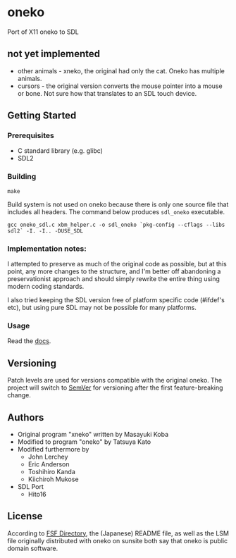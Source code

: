 # oneko

Port of X11 oneko to SDL 

## not yet implemented
* other animals - xneko, the original had only the cat.  Oneko has multiple animals.
* cursors - the original version converts the mouse pointer into a mouse or bone. Not sure how that translates to an SDL touch device.

## Getting Started

### Prerequisites

- C standard library (e.g. glibc)
- SDL2

### Building

```
make
```

Build system is not used on oneko because there is only one source file that includes all headers. The command below produces `sdl_oneko` executable.

```
gcc oneko_sdl.c xbm_helper.c -o sdl_oneko `pkg-config --cflags --libs sdl2` -I. -I.. -DUSE_SDL
```

### Implementation notes:

I attempted to preserve as much of the original code as possible, but at this point, any more changes to the structure,
and I'm better off abandoning a preservationist approach and should simply rewrite the entire thing using modern coding standards.

I also tried keeping the SDL version free of platform specific code (#ifdef's etc), but using pure SDL may not be possible
for many platforms.

### Usage

Read the [docs](doc).

## Versioning

Patch levels are used for versions compatible with the original oneko. The project will switch to [SemVer](https://semver.org/) for versioning after the first feature-breaking change.

## Authors

* Original program "xneko" written by Masayuki Koba
* Modified to program "oneko" by Tatsuya Kato
* Modified furthermore by
  - John Lerchey
  - Eric Anderson
  - Toshihiro Kanda
  - Kiichiroh Mukose
* SDL Port
  - Hito16

## License

According to [FSF Directory][1], the (Japanese) README file, as well as the LSM file originally distributed with oneko on sunsite both say that oneko is public domain software.

[1]: https://directory.fsf.org/wiki/Oneko#tab=Details
